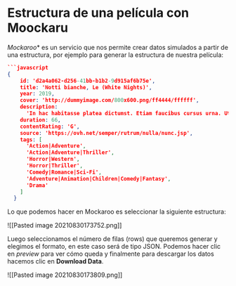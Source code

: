 # Estructura de una película con Moockaru

_Mockaroo_* es un servicio que nos permite crear datos simulados a partir de una estructura, por ejemplo para generar la estructura de nuestra película:

```json
```javascript
{
    id: 'd2a4a062-d256-41bb-b1b2-9d915af6b75e',
    title: 'Notti bianche, Le (White Nights)',
    year: 2019,
    cover: 'http://dummyimage.com/800x600.png/ff4444/ffffff',
    description:
      'In hac habitasse platea dictumst. Etiam faucibus cursus urna. Ut tellus.',
    duration: 66,
    contentRating: 'G',
    source: 'https://ovh.net/semper/rutrum/nulla/nunc.jsp',
    tags: [
      'Action|Adventure',
      'Action|Adventure|Thriller',
      'Horror|Western',
      'Horror|Thriller',
      'Comedy|Romance|Sci-Fi',
      'Adventure|Animation|Children|Comedy|Fantasy',
      'Drama'
    ]
  }
```
Lo que podemos hacer en Mockaroo es seleccionar la siguiente estructura:

![[Pasted image 20210830173752.png]]

Luego seleccionamos el número de filas (rows) que queremos generar y elegimos el formato, en este caso será de tipo JSON. Podemos hacer clic en _preview_ para ver cómo queda y finalmente para descargar los datos hacemos clic en **Download Data**.

![[Pasted image 20210830173809.png]]